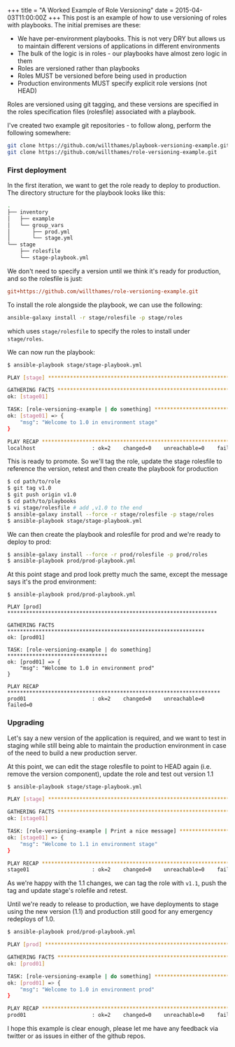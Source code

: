 +++
title = "A Worked Example of Role Versioning"
date = 2015-04-03T11:00:00Z
+++
This post is an example of how to use versioning of roles with playbooks.
The initial premises are these:

* We have per-environment playbooks. This is not very DRY but allows
  us to maintain different versions of applications in different
  environments
* The bulk of the logic is in roles - our playbooks have almost zero
  logic in them
* Roles are versioned rather than playbooks
* Roles MUST be versioned before being used in production
* Production environments MUST specify explicit role versions (not HEAD)
<!--more-->
Roles are versioned using git tagging, and these versions are specified
in the roles specification files (rolesfile) associated with a playbook.

I've created two example git repositories - to follow along, perform the
following somewhere:

```sh
git clone https://github.com/willthames/playbook-versioning-example.git
git clone https://github.com/willthames/role-versioning-example.git
```

### First deployment

In the first iteration, we want to get the role ready to deploy to
production. The directory structure for the playbook looks like this:

```sh
.
├── inventory
│   ├── example
│   └── group_vars
│       ├── prod.yml
│       └── stage.yml
└── stage
    ├── rolesfile
    └── stage-playbook.yml
```

We don't need to specify a version until we think it's ready for
production, and so the rolesfile is just:

```ini
git+https://github.com/willthames/role-versioning-example.git
```

To install the role alongside the playbook, we can use the following:

```sh
ansible-galaxy install -r stage/rolesfile -p stage/roles
```

which uses `stage/rolesfile` to specify the roles to install under
`stage/roles`.

We can now run the playbook:

```sh
$ ansible-playbook stage/stage-playbook.yml

PLAY [stage] ******************************************************************

GATHERING FACTS ***************************************************************
ok: [stage01]

TASK: [role-versioning-example | do something] ********************************
ok: [stage01] => {
    "msg": "Welcome to 1.0 in environment stage"
}

PLAY RECAP ********************************************************************
localhost                  : ok=2    changed=0    unreachable=0    failed=0
```

This is ready to promote. So we'll tag the role, update the stage rolesfile
to reference the version, retest and then create the playbook for production

```sh
$ cd path/to/role
$ git tag v1.0
$ git push origin v1.0
$ cd path/to/playbooks
$ vi stage/rolesfile # add ,v1.0 to the end
$ ansible-galaxy install --force -r stage/rolesfile -p stage/roles
$ ansible-playbook stage/stage-playbook.yml
```

We can then create the playbook and rolesfile for prod and we're
ready to deploy to prod:

```sh
$ ansible-galaxy install --force -r prod/rolesfile -p prod/roles
$ ansible-playbook prod/prod-playbook.yml
```

At this point stage and prod look pretty much the same, except the
message says it's the prod environment:

```
$ ansible-playbook prod/prod-playbook.yml

PLAY [prod] *******************************************************************

GATHERING FACTS ***************************************************************
ok: [prod01]

TASK: [role-versioning-example | do something] ********************************
ok: [prod01] => {
    "msg": "Welcome to 1.0 in environment prod"
}

PLAY RECAP ********************************************************************
prod01                     : ok=2    changed=0    unreachable=0    failed=0
```

### Upgrading

Let's say  a new version of the application is required, and we want to test
in staging while still being able to maintain the production
environment in case of the need to build a new production server.

At this point, we can edit the stage rolesfile to point to HEAD again
(i.e. remove the version component), update the role and test out
version 1.1

```sh
$ ansible-playbook stage/stage-playbook.yml

PLAY [stage] ******************************************************************

GATHERING FACTS ***************************************************************
ok: [stage01]

TASK: [role-versioning-example | Print a nice message] ************************
ok: [stage01] => {
    "msg": "Welcome to 1.1 in environment stage"
}

PLAY RECAP ********************************************************************
stage01                    : ok=2    changed=0    unreachable=0    failed=0
```

As we're happy with the 1.1 changes, we can tag the role with `v1.1`,
push the tag and update stage's rolefile and retest.

Until we're ready to release to production, we have deployments to stage
using the new version (1.1) and production still good for any emergency
redeploys of 1.0.

```sh
$ ansible-playbook prod/prod-playbook.yml

PLAY [prod] *******************************************************************

GATHERING FACTS ***************************************************************
ok: [prod01]

TASK: [role-versioning-example | do something] ********************************
ok: [prod01] => {
    "msg": "Welcome to 1.0 in environment prod"
}

PLAY RECAP ********************************************************************
prod01                     : ok=2    changed=0    unreachable=0    failed=0
```

I hope this example is clear enough, please let me have any feedback via
twitter or as issues in either of the github repos.
